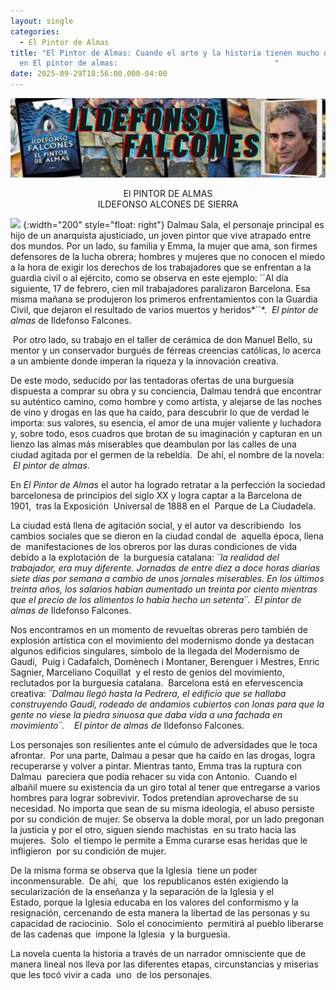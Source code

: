 ```yaml
---
layout: single
categories:
  - El Pintor de Almas
title: "El Pintor de Almas: Cuando el arte y la historia tienen mucho que contar
  en El pintor de almas:                                   "
date: 2025-09-29T18:56:00.000-04:00
---
```

![](/assets/img/banner-el-pintor-de-almas.png)

<center>El PINTOR DE ALMAS</center> 
<center>ILDEFONSO ALCONES DE SIERRA</center>

![](/assets/img/casa-milà-en-1911.png) {:width="200" style="float: right"} Dalmau Sala, el personaje principal es hijo de un anarquista ajusticiado, un joven pintor que vive atrapado entre dos mundos. Por un lado, su familia y Emma, la mujer que ama, son firmes defensores de la lucha obrera; hombres y mujeres que no conocen el miedo a la hora de exigir los derechos de los trabajadores que se enfrentan a la guardia civil o al ejército, como se observa en este ejemplo: ´´Al día siguiente, 17 de febrero, cien mil trabajadores paralizaron Barcelona. Esa misma mañana se produjeron los primeros enfrentamientos con la Guardia Civil, que dejaron el resultado de varios muertos y heridos*´´*.  *El pintor de almas* de Ildefonso Falcones.

 Por otro lado, su trabajo en el taller de cerámica de don Manuel Bello, su mentor y un conservador burgués de férreas creencias católicas, lo acerca a un ambiente donde imperan la riqueza y la innovación creativa. 

De este modo, seducido por las tentadoras ofertas de una burguesía dispuesta a comprar
su obra y su conciencia, Dalmau tendrá que encontrar su auténtico camino, como
hombre y como artista, y alejarse de las noches de vino y drogas en las que ha
caído, para descubrir lo que de verdad le importa: sus valores, su esencia, el
amor de una mujer valiente y luchadora y, sobre todo, esos cuadros que brotan
de su imaginación y capturan en un lienzo las almas más miserables que
deambulan por las calles de una ciudad agitada por el germen de la rebeldía.  De ahí, el nombre de la novela:  *El pintor de almas*. 

En *El Pintor de Almas* el autor ha logrado retratar a la perfección la sociedad barcelonesa de principios del siglo XX y logra captar a la Barcelona de  1901,  tras la Exposición  Universal de 1888 en el  Parque de La Ciudadela.

La ciudad está llena de agitación social, y el autor va describiendo  los cambios sociales que se dieron en la ciudad condal de  aquella época, llena de  manifestaciones de los obreros por las duras condiciones de vida  debido a la explotación de  la burguesía catalana: *´´*la realidad del trabajador, era muy diferente. Jornadas de entre diez a
doce horas diarias siete días por semana a cambio de unos jornales miserables.
En los últimos treinta años, los salarios habían aumentado un treinta por
ciento mientras que el precio de los alimentos lo había hecho un setenta*´´*. 
 *El pintor de almas de* Ildefonso Falcones.

Nos encontramos en un momento de revueltas obreras pero también de explosión
artística con el movimiento del modernismo donde ya destacan algunos edificios
singulares, símbolo de la llegada del Modernismo de Gaudí,  Puig i Cadafalch, Domènech i Montaner, Berenguer i Mestres, Enric Sagnier, Marceliano Coquillat  y el resto de genios del movimiento, reclutados por la burguesía catalana.  Barcelona está en efervescencia creativa: *´´*Dalmau llegó hasta la Pedrera, el edificio que se hallaba construyendo Gaudí, rodeado de andamios cubiertos con lonas para que la gente no viese la piedra sinuosa que daba vida a una fachada en movimiento*´´.*    *El pintor de almas de* Ildefonso Falcones.

Los personajes son resilientes ante el cúmulo de adversidades que le toca afrontar.  Por una parte, Dalmau a pesar que ha caído en las drogas, logra recuperarse y volver a pintar. Mientras tanto, Emma tras la ruptura con Dalmau  pareciera que podía rehacer su vida con Antonio.  Cuando el albañil muere su existencia da un giro total al tener que entregarse a varios hombres para lograr sobrevivir. Todos pretendían aprovecharse de su necesidad. No
importa que sean de su misma ideología, el abuso persiste por su condición de
mujer. Se observa la doble moral, por un lado pregonan la justicia y por el
otro, siguen siendo machistas  en su trato hacia las mujeres.  Solo  el tiempo le permite a Emma curarse esas heridas que le infligieron  por su condición de mujer.

De la misma forma se observa que la Iglesia  tiene un poder inconmensurable.  De ahí,  que 
los republicanos estén exigiendo la secularización de la enseñanza y la separación de la Iglesia y el Estado, porque la Iglesia educaba en los valores del conformismo y la resignación, cercenando de esta manera la libertad de las personas y su capacidad de raciocinio.  Solo el conocimiento  permitirá al pueblo liberarse de las cadenas que  impone la Iglesia  y la burguesía.

La novela cuenta la historia a través de un narrador omnisciente que de manera lineal nos lleva por las diferentes etapas, circunstancias y miserias que les tocó vivir a cada  uno  de los personajes.
